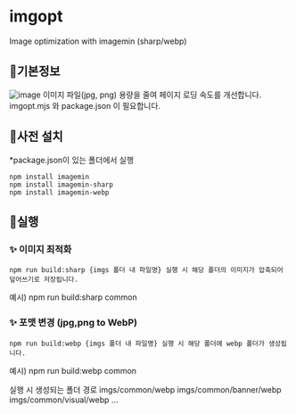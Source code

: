 # imgopt
Image optimization with imagemin (sharp/webp)

## 📍기본정보
![image](https://github.com/ido-archive/imgopt/assets/114931086/63f760fa-41b1-492f-aa76-6581f22ec103)
이미지 파일(jpg, png) 용량을 줄여 페이지 로딩 속도를 개선합니다.
imgopt.mjs 와 package.json 이 필요합니다.

## 📍사전 설치
*package.json이 있는 폴더에서 실행
```
npm install imagemin
npm install imagemin-sharp
npm install imagemin-webp
```

## 📍실행
### ✨ 이미지 최적화
```
npm run build:sharp {imgs 폴더 내 파일명} 실행 시 해당 폴더의 이미지가 압축되어 덮어쓰기로 저장됩니다.
```
예시)
npm run build:sharp common

### ✨ 포맷 변경 (jpg,png to WebP)
```
npm run build:webp {imgs 폴더 내 파일명} 실행 시 해당 폴더에 webp 폴더가 생성됩니다.
```
예시)
npm run build:webp common

실행 시 생성되는 폴더 경로
imgs/common/webp
imgs/common/banner/webp
imgs/common/visual/webp
...

